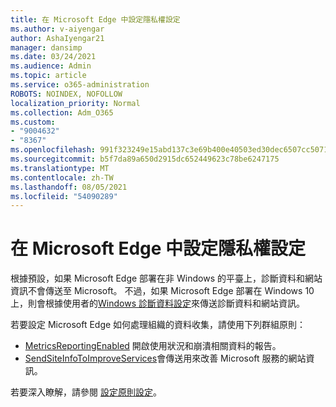 ```yaml
---
title: 在 Microsoft Edge 中設定隱私權設定
ms.author: v-aiyengar
author: AshaIyengar21
manager: dansimp
ms.date: 03/24/2021
ms.audience: Admin
ms.topic: article
ms.service: o365-administration
ROBOTS: NOINDEX, NOFOLLOW
localization_priority: Normal
ms.collection: Adm_O365
ms.custom:
- "9004632"
- "8367"
ms.openlocfilehash: 991f323249e15abd137c3e69b400e40503ed30dec6507cc5071a0b1af7f72bb3
ms.sourcegitcommit: b5f7da89a650d2915dc652449623c78be6247175
ms.translationtype: MT
ms.contentlocale: zh-TW
ms.lasthandoff: 08/05/2021
ms.locfileid: "54090289"
---
```

# <a name="configure-privacy-settings-in-microsoft-edge"></a>在 Microsoft Edge 中設定隱私權設定

根據預設，如果 Microsoft Edge 部署在非 Windows 的平臺上，診斷資料和網站資訊不會傳送至 Microsoft。 不過，如果 Microsoft Edge 部署在 Windows 10 上，則會根據使用者的[Windows 診斷資料設定](https://go.microsoft.com/fwlink/?linkid=2132472)來傳送診斷資料和網站資訊。

若要設定 Microsoft Edge 如何處理組織的資料收集，請使用下列群組原則：
- [MetricsReportingEnabled](https://go.microsoft.com/fwlink/?linkid=2132470) 開啟使用狀況和崩潰相關資料的報告。
- [SendSiteInfoToImproveServices](https://go.microsoft.com/fwlink/?linkid=2132470)會傳送用來改善 Microsoft 服務的網站資訊。

若要深入瞭解，請參閱 [設定原則設定](https://go.microsoft.com/fwlink/?linkid=2132577)。
